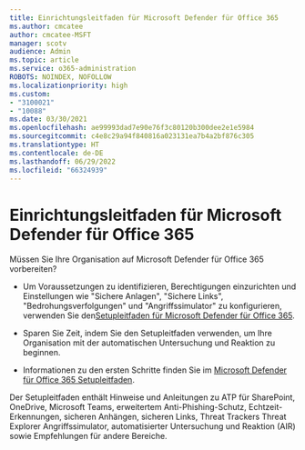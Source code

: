 ```yaml
---
title: Einrichtungsleitfaden für Microsoft Defender für Office 365
ms.author: cmcatee
author: cmcatee-MSFT
manager: scotv
audience: Admin
ms.topic: article
ms.service: o365-administration
ROBOTS: NOINDEX, NOFOLLOW
ms.localizationpriority: high
ms.custom:
- "3100021"
- "10088"
ms.date: 03/30/2021
ms.openlocfilehash: ae99993dad7e90e76f3c80120b300dee2e1e5984
ms.sourcegitcommit: c4e8c29a94f840816a023131ea7b4a2bf876c305
ms.translationtype: HT
ms.contentlocale: de-DE
ms.lasthandoff: 06/29/2022
ms.locfileid: "66324939"
---
```

# <a name="microsoft-defender-for-office-365-setup-guide"></a>Einrichtungsleitfaden für Microsoft Defender für Office 365

Müssen Sie Ihre Organisation auf Microsoft Defender für Office 365 vorbereiten?

- Um Voraussetzungen zu identifizieren, Berechtigungen einzurichten und Einstellungen wie "Sichere Anlagen", "Sichere Links", "Bedrohungsverfolgungen" und "Angriffssimulator" zu konfigurieren, verwenden Sie den[Setupleitfaden für Microsoft Defender für Office 365](https://go.microsoft.com/fwlink/?linkid=2190925).

- Sparen Sie Zeit, indem Sie den Setupleitfaden verwenden, um Ihre Organisation mit der automatischen Untersuchung und Reaktion zu beginnen.

- Informationen zu den ersten Schritte finden Sie im [Microsoft Defender für Office 365 Setupleitfaden](https://go.microsoft.com/fwlink/?linkid=2190925). 
 
Der Setupleitfaden enthält Hinweise und Anleitungen zu ATP für SharePoint, OneDrive, Microsoft Teams, erweitertem Anti-Phishing-Schutz, Echtzeit-Erkennungen, sicheren Anhängen, sicheren Links, Threat Trackers Threat Explorer Angriffssimulator, automatisierter Untersuchung und Reaktion (AIR) sowie Empfehlungen für andere Bereiche.